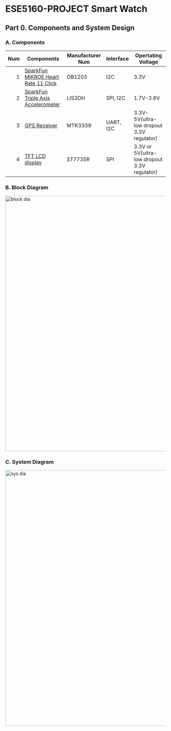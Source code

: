 # ESE5160-PROJECT Smart Watch
## Part 0. Components and System Design
### A. Components
| Num  | Components|  Manufacturer Num |   Interface  | Opertating Voltage |
|-----:|-----------|-------------------|--------------|--------------------|
|     1| [SparkFun MIKROE Heart Rate 11 Click ](https://www.sparkfun.com/products/20608) | OB1203 | I2C | 3.3V |
|     2| [SparkFun Triple Axis Accelerometer ](https://www.sparkfun.com/products/13963)  | LIS3DH | SPI, I2C | 1.7V-3.6V |
|     3| [GPS Receiver ](https://learn.adafruit.com/adafruit-mini-gps-pa1010d-module)    | MTK3339 | UART, I2C | 3.3V-5V(ultra-low dropout 3.3V regulator)|
|     4| [TFT LCD display ](https://www.adafruit.com/product/358)                        | ST7735R | SPI | 3.3V or 5V(ultra-low dropout 3.3V regulator) |

### B. Block Diagram
<img width="800" alt="block dia" src="https://user-images.githubusercontent.com/114005477/213963825-52173962-5073-4b0c-a5fd-9afa199cb920.png">

### C. System Diagram
<img width="800" alt="sys dia" src="https://user-images.githubusercontent.com/114005477/213963833-3bedaadc-79f3-4aa1-978d-a4365a081819.png">
